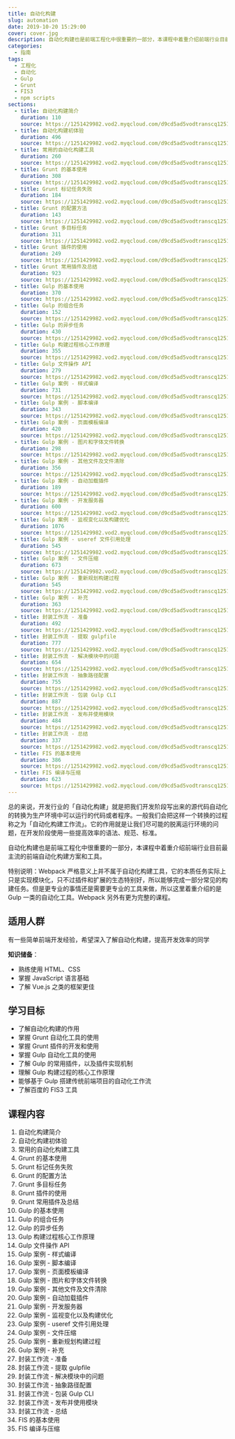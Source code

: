 ```yaml
---
title: 自动化构建
slug: automation
date: 2019-10-20 15:29:00
cover: cover.jpg
description: 自动化构建也是前端工程化中很重要的一部分，本课程中着重介绍前端行业目前最主流的前端自动化构建方案和工具。
categories:
  - 指南
tags:
  - 工程化
  - 自动化
  - Gulp
  - Grunt
  - FIS3
  - npm scripts
sections:
  - title: 自动化构建简介
    duration: 110
    source: https://1251429982.vod2.myqcloud.com/d9cd5ad5vodtranscq1251429982/9a4e91f45285890797461910068/v.f240.m3u8
  - title: 自动化构建初体验
    duration: 496
    source: https://1251429982.vod2.myqcloud.com/d9cd5ad5vodtranscq1251429982/d1ac5c285285890797591878395/v.f240.m3u8
  - title: 常用的自动化构建工具
    duration: 260
    source: https://1251429982.vod2.myqcloud.com/d9cd5ad5vodtranscq1251429982/5d58592e5285890797593236001/v.f240.m3u8
  - title: Grunt 的基本使用
    duration: 308
    source: https://1251429982.vod2.myqcloud.com/d9cd5ad5vodtranscq1251429982/3fd809e35285890797460387967/v.f240.m3u8
  - title: Grunt 标记任务失败
    duration: 184
    source: https://1251429982.vod2.myqcloud.com/d9cd5ad5vodtranscq1251429982/01d1df355285890797547814430/v.f240.m3u8
  - title: Grunt 的配置方法
    duration: 143
    source: https://1251429982.vod2.myqcloud.com/d9cd5ad5vodtranscq1251429982/9a4e922f5285890797461910081/v.f240.m3u8
  - title: Grunt 多目标任务
    duration: 311
    source: https://1251429982.vod2.myqcloud.com/d9cd5ad5vodtranscq1251429982/026327c75285890797547895286/v.f240.m3u8
  - title: Grunt 插件的使用
    duration: 249
    source: https://1251429982.vod2.myqcloud.com/d9cd5ad5vodtranscq1251429982/0ba2e5545285890797592028630/v.f240.m3u8
  - title: Grunt 常用插件及总结
    duration: 923
    source: https://1251429982.vod2.myqcloud.com/d9cd5ad5vodtranscq1251429982/3fd80a225285890797460387984/v.f240.m3u8
  - title: Gulp 的基本使用
    duration: 370
    source: https://1251429982.vod2.myqcloud.com/d9cd5ad5vodtranscq1251429982/5d4773be5285890797593228664/v.f240.m3u8
  - title: Gulp 的组合任务
    duration: 152
    source: https://1251429982.vod2.myqcloud.com/d9cd5ad5vodtranscq1251429982/026330435285890797547895480/v.f240.m3u8
  - title: Gulp 的异步任务
    duration: 430
    source: https://1251429982.vod2.myqcloud.com/d9cd5ad5vodtranscq1251429982/764246725285890797590210781/v.f240.m3u8
  - title: Gulp 构建过程核心工作原理
    duration: 355
    source: https://1251429982.vod2.myqcloud.com/d9cd5ad5vodtranscq1251429982/3fd86f305285890797460388002/v.f240.m3u8
  - title: Gulp 文件操作 API
    duration: 279
    source: https://1251429982.vod2.myqcloud.com/d9cd5ad5vodtranscq1251429982/7642b9315285890797590211176/v.f240.m3u8
  - title: Gulp 案例 - 样式编译
    duration: 731
    source: https://1251429982.vod2.myqcloud.com/d9cd5ad5vodtranscq1251429982/3fd86f335285890797460388005/v.f240.m3u8
  - title: Gulp 案例 - 脚本编译
    duration: 343
    source: https://1251429982.vod2.myqcloud.com/d9cd5ad5vodtranscq1251429982/5db1d5a65285890797593284697/v.f240.m3u8
  - title: Gulp 案例 - 页面模板编译
    duration: 420
    source: https://1251429982.vod2.myqcloud.com/d9cd5ad5vodtranscq1251429982/0b9165955285890797592019901/v.f240.m3u8
  - title: Gulp 案例 - 图片和字体文件转换
    duration: 298
    source: https://1251429982.vod2.myqcloud.com/d9cd5ad5vodtranscq1251429982/d422773f5285890797591992614/v.f240.m3u8
  - title: Gulp 案例 - 其他文件及文件清除
    duration: 356
    source: https://1251429982.vod2.myqcloud.com/d9cd5ad5vodtranscq1251429982/5d559f8e5285890797593231105/v.f240.m3u8
  - title: Gulp 案例 - 自动加载插件
    duration: 189
    source: https://1251429982.vod2.myqcloud.com/d9cd5ad5vodtranscq1251429982/0b9e866d5285890797592020721/v.f240.m3u8
  - title: Gulp 案例 - 开发服务器
    duration: 600
    source: https://1251429982.vod2.myqcloud.com/d9cd5ad5vodtranscq1251429982/3fd86f715285890797460388021/v.f240.m3u8
  - title: Gulp 案例 - 监视变化以及构建优化
    duration: 1076
    source: https://1251429982.vod2.myqcloud.com/d9cd5ad5vodtranscq1251429982/9a4e958b5285890797461910113/v.f240.m3u8
  - title: Gulp 案例 - useref 文件引用处理
    duration: 545
    source: https://1251429982.vod2.myqcloud.com/d9cd5ad5vodtranscq1251429982/01d267565285890797547815331/v.f240.m3u8
  - title: Gulp 案例 - 文件压缩
    duration: 673
    source: https://1251429982.vod2.myqcloud.com/d9cd5ad5vodtranscq1251429982/0263afe25285890797547896181/v.f240.m3u8
  - title: Gulp 案例 - 重新规划构建过程
    duration: 545
    source: https://1251429982.vod2.myqcloud.com/d9cd5ad5vodtranscq1251429982/d42407a35285890797591995156/v.f240.m3u8
  - title: Gulp 案例 - 补充
    duration: 363
    source: https://1251429982.vod2.myqcloud.com/d9cd5ad5vodtranscq1251429982/5f75ad995285890797593303674/v.f240.m3u8
  - title: 封装工作流 - 准备
    duration: 492
    source: https://1251429982.vod2.myqcloud.com/d9cd5ad5vodtranscq1251429982/d4241cc65285890797591995645/v.f240.m3u8
  - title: 封装工作流 - 提取 gulpfile
    duration: 777
    source: https://1251429982.vod2.myqcloud.com/d9cd5ad5vodtranscq1251429982/3fd86fd85285890797460388055/v.f240.m3u8
  - title: 封装工作流 - 解决模块中的问题
    duration: 654
    source: https://1251429982.vod2.myqcloud.com/d9cd5ad5vodtranscq1251429982/0c1f57a05285890797592094495/v.f240.m3u8
  - title: 封装工作流 - 抽象路径配置
    duration: 755
    source: https://1251429982.vod2.myqcloud.com/d9cd5ad5vodtranscq1251429982/9a4e95d05285890797461910136/v.f240.m3u8
  - title: 封装工作流 - 包装 Gulp CLI
    duration: 887
    source: https://1251429982.vod2.myqcloud.com/d9cd5ad5vodtranscq1251429982/3fd86ffd5285890797460388069/v.f240.m3u8
  - title: 封装工作流 - 发布并使用模块
    duration: 484
    source: https://1251429982.vod2.myqcloud.com/d9cd5ad5vodtranscq1251429982/9a4e95f15285890797461910146/v.f240.m3u8
  - title: 封装工作流 - 总结
    duration: 337
    source: https://1251429982.vod2.myqcloud.com/d9cd5ad5vodtranscq1251429982/01d2e6915285890797547816001/v.f240.m3u8
  - title: FIS 的基本使用
    duration: 386
    source: https://1251429982.vod2.myqcloud.com/d9cd5ad5vodtranscq1251429982/0dd33bd45285890797592107173/v.f240.m3u8
  - title: FIS 编译与压缩
    duration: 623
    source: https://1251429982.vod2.myqcloud.com/d9cd5ad5vodtranscq1251429982/5dc2bb9e5285890797593292078/v.f240.m3u8
---
```


总的来说，开发行业的「自动化构建」就是把我们开发阶段写出来的源代码自动化的转换为生产环境中可以运行的代码或者程序。一般我们会把这样一个转换的过程称之为「自动化构建工作流」。它的作用就是让我们尽可能的脱离运行环境的问题，在开发阶段使用一些提高效率的语法、规范、标准。

自动化构建也是前端工程化中很重要的一部分，本课程中着重介绍前端行业目前最主流的前端自动化构建方案和工具。

特别说明：Webpack 严格意义上并不属于自动化构建工具，它的本质任务实际上只是实现模块化，只不过插件和扩展的生态特别好，所以能够完成一部分常见的构建任务。但是更专业的事情还是需要更专业的工具来做，所以这里着重介绍的是 Gulp 一类的自动化工具。Webpack 另外有更为完整的课程。

## 适用人群

有一些简单前端开发经验，希望深入了解自动化构建，提高开发效率的同学

**知识储备**：

- 熟练使用 HTML、CSS
- 掌握 JavaScript 语言基础
- 了解 Vue.js 之类的框架更佳

## 学习目标

- 了解自动化构建的作用
- 掌握 Grunt 自动化工具的使用
- 掌握 Grunt 插件的开发和使用
- 掌握 Gulp 自动化工具的使用
- 了解 Gulp 的常用插件，以及插件实现机制
- 理解 Gulp 构建过程的核心工作原理
- 能够基于 Gulp 搭建传统前端项目的自动化工作流
- 了解百度的 FIS3 工具

## 课程内容

1. 自动化构建简介
2. 自动化构建初体验
3. 常用的自动化构建工具
4. Grunt 的基本使用
5. Grunt 标记任务失败
6. Grunt 的配置方法
7. Grunt 多目标任务
8. Grunt 插件的使用
9. Grunt 常用插件及总结
10. Gulp 的基本使用
11. Gulp 的组合任务
12. Gulp 的异步任务
13. Gulp 构建过程核心工作原理
14. Gulp 文件操作 API
15. Gulp 案例 - 样式编译
16. Gulp 案例 - 脚本编译
17. Gulp 案例 - 页面模板编译
18. Gulp 案例 - 图片和字体文件转换
19. Gulp 案例 - 其他文件及文件清除
20. Gulp 案例 - 自动加载插件
21. Gulp 案例 - 开发服务器
22. Gulp 案例 - 监视变化以及构建优化
23. Gulp 案例 - useref 文件引用处理
24. Gulp 案例 - 文件压缩
25. Gulp 案例 - 重新规划构建过程
26. Gulp 案例 - 补充
27. 封装工作流 - 准备
28. 封装工作流 - 提取 gulpfile
29. 封装工作流 - 解决模块中的问题
30. 封装工作流 - 抽象路径配置
31. 封装工作流 - 包装 Gulp CLI
32. 封装工作流 - 发布并使用模块
33. 封装工作流 - 总结
34. FIS 的基本使用
35. FIS 编译与压缩
